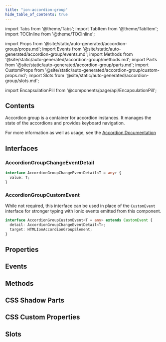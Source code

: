 ```yaml
---
title: "ion-accordion-group"
hide_table_of_contents: true
---
```

import Tabs from '@theme/Tabs';
import TabItem from '@theme/TabItem';
import TOCInline from '@theme/TOCInline';

import Props from '@site/static/auto-generated/accordion-group/props.md';
import Events from '@site/static/auto-generated/accordion-group/events.md';
import Methods from '@site/static/auto-generated/accordion-group/methods.md';
import Parts from '@site/static/auto-generated/accordion-group/parts.md';
import CustomProps from '@site/static/auto-generated/accordion-group/custom-props.md';
import Slots from '@site/static/auto-generated/accordion-group/slots.md';

import EncapsulationPill from '@components/page/api/EncapsulationPill';

<EncapsulationPill type="shadow" />

<h2 className="table-of-contents__title">Contents</h2>

<TOCInline
  toc={toc}
  maxHeadingLevel={2}
/>



Accordion group is a container for accordion instances. It manages the state of the accordions and provides keyboard navigation.

For more information as well as usage, see the [Accordion Documentation](./accordion)

## Interfaces

### AccordionGroupChangeEventDetail

```typescript
interface AccordionGroupChangeEventDetail<T = any> {
  value: T;
}
```

### AccordionGroupCustomEvent

While not required, this interface can be used in place of the `CustomEvent` interface for stronger typing with Ionic events emitted from this component.

```typescript
interface AccordionGroupCustomEvent<T = any> extends CustomEvent {
  detail: AccordionGroupChangeEventDetail<T>;
  target: HTMLIonAccordionGroupElement;
}
```



## Properties
<Props />

## Events
<Events />

## Methods
<Methods />

## CSS Shadow Parts
<Parts />

## CSS Custom Properties
<CustomProps />

## Slots
<Slots />